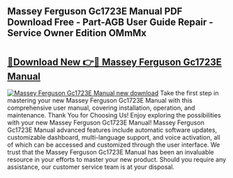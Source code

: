 ## Massey Ferguson Gc1723E Manual PDF Download Free - Part-AGB User Guide Repair - Service Owner Edition OMmMx

# <h2><a href="http://bc94937.oget.top/?id=Massey+Ferguson+Gc1723E+Manual">🔗Download New 👉🔴 Massey Ferguson Gc1723E Manual</a></h2>

[![Massey Ferguson Gc1723E Manual new download](https://i.imgur.com/5g1atiW.png)](http://bc94937.oget.top/?id=Massey+Ferguson+Gc1723E+Manual)
Take the first step in mastering your new Massey Ferguson Gc1723E Manual with this comprehensive user manual, covering installation, operation, and maintenance. Thank You for Choosing Us! Enjoy exploring the possibilities with your new Massey Ferguson Gc1723E Manual! Massey Ferguson Gc1723E Manual advanced features include automatic software updates, customizable dashboard, multi-language support, and voice activation, all of which can be accessed and customized through the user interface. We trust that the Massey Ferguson Gc1723E Manual has been an invaluable resource in your efforts to master your new product. Should you require any assistance, our customer service team is at your disposal.
